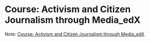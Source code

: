 # Course: Activism and Citizen Journalism through Media\_edX

Note: [Course: Activism and Citizen Journalism through Media\_edX](https://app.yinxiang.com/shard/s27/nl/6744055/e21b126c-a24e-4d28-a01a-7626693a928d)

